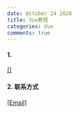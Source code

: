 ```yaml
---
date: October 24 2020
title: Vue教程
categories: Vue
comments: true
---
```


#### 1.

[[]]()

#### 2. 联系方式

[[Email]](yuanmin8888@outlook.com)
